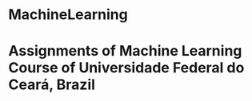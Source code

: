 # MachineLearning

# Assignments of Machine Learning Course of Universidade Federal do Ceará, Brazil #


